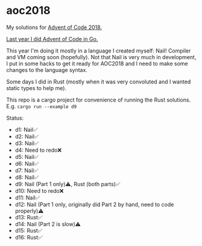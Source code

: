 # aoc2018
My solutions for [Advent of Code 2018.](https://adventofcode.com/2018/) 

[Last year I did Advent of Code in Go.](https://github.com/m-r-hunt/aoc2017)

This year I'm doing it mostly in a language I created myself: Nail! Compiler and VM coming soon (hopefully). Not that Nail is very much in development, I put in some hacks to get it ready for AOC2018 and I need to make some changes to the language syntax.

Some days I did in Rust (mostly when it was very convoluted and I wanted static types to help me).

This repo is a cargo project for convenience of running the Rust solutions. E.g. `cargo run --example d9`

Status:
* d1: Nail✅
* d2: Nail✅
* d3: Nail✅
* d4: Need to redo❌
* d5: Nail✅
* d6: Nail✅
* d7: Nail✅
* d8: Nail✅
* d9: Nail (Part 1 only)⚠️, Rust (both parts)✅
* d10: Need to redo❌
* d11: Nail✅
* d12: Nail (Part 1 only, originally did Part 2 by hand, need to code properly)⚠️
* d13: Rust✅
* d14: Nail (Part 2 is slow)⚠️
* d15: Rust✅
* d16: Rust✅
